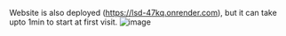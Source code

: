 Website is also deployed (https://lsd-47kq.onrender.com), but it can take upto 1min to start at first visit.
![image](https://github.com/user-attachments/assets/5a892354-b8c3-469f-9420-7efa2faa9a07)
